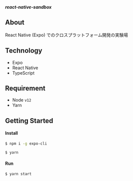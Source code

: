 ***react-native-sandbox***

## About

React Native (Expo) でのクロスプラットフォーム開発の実験場

## Technology

* Expo
* React Native
* TypeScript

## Requirement

* Node `v12`
* Yarn

## Getting Started

#### Install

```bash
$ npm i -g expo-cli
```

```bash
$ yarn
```

#### Run

```bash
$ yarn start
```
